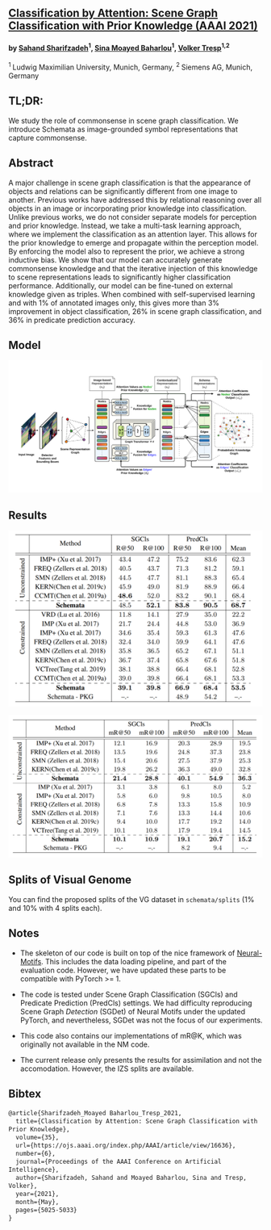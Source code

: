 ## [Classification by Attention: Scene Graph Classification with Prior Knowledge (AAAI 2021)](https://ojs.aaai.org/index.php/AAAI/article/view/16636)

#### by [Sahand Sharifzadeh](https://www.linkedin.com/in/sahandsharifzadeh/ )<sup>1</sup>, [Sina Moayed Baharlou](https://www.sinabaharlou.com)<sup>1</sup>, [Volker Tresp](https://www.dbs.ifi.lmu.de/~tresp/ )<sup>1,2</sup>
<sup>1 </sup> Ludwig Maximilian University, Munich, Germany,
<sup>2 </sup> Siemens AG, Munich, Germany<br/>

## TL;DR:

We study the role of commonsense in scene graph classification. We introduce Schemata as image-grounded symbol representations that capture commonsense.

## Abstract
A major challenge in scene graph classification is that the appearance of objects and relations can be significantly different from one image to another. 
Previous works have addressed this by relational reasoning over all objects in an image or incorporating prior knowledge into classification. 
Unlike previous works, we do not consider separate models for perception and prior knowledge.
Instead, we take a multi-task learning approach, where we implement the classification as an attention layer. This allows for the prior knowledge to emerge and propagate within the perception model. By enforcing the model also to represent the prior, we achieve a strong inductive bias. 
We show that our model can accurately generate commonsense knowledge and that the iterative injection of this knowledge to scene representations leads to significantly higher classification performance. Additionally, our model can be fine-tuned on external knowledge given as triples. 
When combined with self-supervised learning and with 1% of annotated images only, this gives more than 3% improvement in object classification, 26% in scene graph classification, and 36% in predicate prediction accuracy.

## Model
<p align="center"><img src="docs/schema-architecture.png" title="Schema architecture."></p>

## Results
<p align="center"><img src="docs/R@K.png" title="R@K Results"></p>
<p align="center"><img src="docs/mR@K.png" title="mR@K Results"></p>

## Splits of Visual Genome

You can find the proposed splits of the VG dataset in `schemata/splits` (1% and 10% with 4 splits each).

## Notes
* The skeleton of our code is built on top of the nice framework of [Neural-Motifs](https://github.com/rowanz/neural-motifs). This includes the data loading pipeline, and part of the evaluation code. 
However, we have updated these parts to be compatible with PyTorch >= 1.

* The code is tested under Scene Graph Classification (SGCls) and Predicate Prediction (PredCls) settings.
We had difficulty reproducing Scene Graph _Detection_ (SGDet) of Neural Motifs under the updated PyTorch, and 
nevertheless, SGDet was not the focus of our experiments. 

* This code also contains our implementations of mR@K, which was originally not available in the NM code.

* The current release only presents the results for assimilation and not the accomodation. However, the IZS splits are
available.


## Bibtex
```
@article{Sharifzadeh_Moayed Baharlou_Tresp_2021, 
  title={Classification by Attention: Scene Graph Classification with Prior Knowledge}, 
  volume={35}, 
  url={https://ojs.aaai.org/index.php/AAAI/article/view/16636}, 
  number={6}, 
  journal={Proceedings of the AAAI Conference on Artificial Intelligence}, 
  author={Sharifzadeh, Sahand and Moayed Baharlou, Sina and Tresp, Volker}, 
  year={2021}, 
  month={May}, 
  pages={5025-5033} 
}
```
